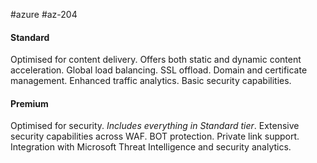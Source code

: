 #azure #az-204 

#### Standard
Optimised for content delivery.
Offers both static and dynamic content acceleration.
Global load balancing.
SSL offload.
Domain and certificate management.
Enhanced traffic analytics.
Basic security capabilities.

#### Premium
Optimised for security.
*Includes everything in Standard tier*.
Extensive security capabilities across WAF.
BOT protection.
Private link support.
Integration with Microsoft Threat Intelligence and security analytics.